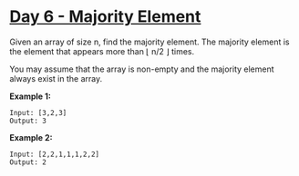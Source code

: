 # [Day 6 - Majority Element](https://leetcode.com/explore/featured/card/may-leetcoding-challenge/534/week-1-may-1st-may-7th/3321/)

Given an array of size n, find the majority element. The majority element is the element that appears more than ⌊ n/2 ⌋ times.

You may assume that the array is non-empty and the majority element always exist in the array.

**Example 1:**

```
Input: [3,2,3]
Output: 3
```

**Example 2:**

```
Input: [2,2,1,1,1,2,2]
Output: 2
```
